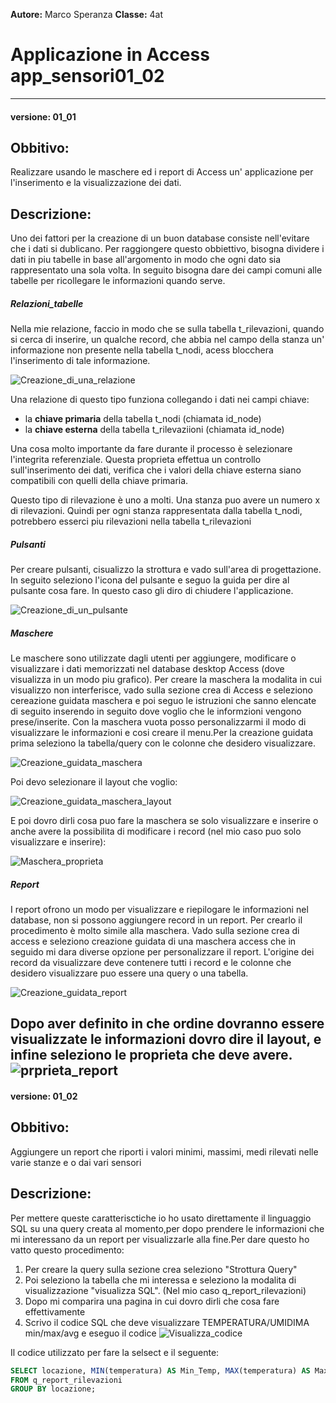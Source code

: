 ﻿**Autore:** Marco Speranza
**Classe:** 4at
#   Applicazione in Access app_sensori01_02
---
#### versione: 01_01
##  Obbitivo: 
Realizzare usando le maschere ed i report di Access un' applicazione per l'inserimento e la visualizzazione dei dati.
##  Descrizione:
Uno dei fattori per la creazione di un buon database consiste nell'evitare che i dati si dublicano. Per raggiongere questo obbiettivo, bisogna dividere i dati in piu tabelle in base all'argomento in modo che ogni dato sia rappresentato una sola volta. In seguito bisogna dare dei campi comuni alle tabelle per ricollegare le informazioni quando serve.
#####    Relazioni_tabelle
Nella mie relazione, faccio in modo che se sulla tabella t_rilevazioni, quando si cerca di inserire, un qualche record, che abbia nel campo della stanza un' informazione non presente nella tabella t_nodi, acess blocchera l'inserimento di tale informazione.

![Creazione_di_una_relazione](relazioni_tabelle.PNG "Creazione_di_una_relazione")

Una relazione di questo tipo funziona collegando i dati nei campi chiave:
*   la **chiave primaria**  della tabella t_nodi (chiamata id_node)
*   la **chiave esterna** della tabella t_rilevaziioni (chiamata id_node)

Una cosa molto importante da fare durante il processo è selezionare l'integrita referenziale. Questa proprieta effettua un controllo sull'inserimento dei dati, verifica che i valori della chiave esterna siano compatibili con quelli della chiave primaria.

Questo tipo di rilevazione è uno a molti. Una stanza puo avere un numero x di rilevazioni. Quindi per ogni stanza rappresentata dalla tabella t_nodi, potrebbero esserci piu rilevazioni nella tabella t_rilevazioni

#####	Pulsanti
Per creare pulsanti, cisualizzo la strottura e vado sull'area di progettazione. In seguito seleziono l'icona del pulsante e seguo la guida per dire al pulsante cosa fare. In questo caso gli diro di chiudere l'applicazione.

![Creazione_di_un_pulsante](chiudi_applicazione.PNG "Chiudi_applicazione")

#####	Maschere
Le maschere sono utilizzate dagli utenti per aggiungere, modificare o visualizzare i dati memorizzati nel database desktop Access (dove visualizza in un modo piu grafico). Per creare la maschera la modalita in cui visualizzo non interferisce, vado sulla sezione crea di Access e seleziono cereazione guidata maschera e poi seguo le istruzioni che sanno elencate di seguito inserendo in seguito dove voglio che le informzioni vengono prese/inserite. Con la maschera vuota posso personalizzarmi il modo di visualizzare le informazioni e cosi creare il menu.Per la creazione guidata prima seleziono la tabella/query con le colonne che desidero visualizzare.

![Creazione_guidata_maschera](creazione_guidata_maschera.PNG "Seleziono_tabella_colonne")

Poi devo selezionare il layout che voglio:

![Creazione_guidata_maschera_layout](layout_maschera.PNG "Seleziono_layout")

E poi dovro dirli cosa puo fare la maschera se solo visualizzare e inserire o anche avere la possibilita di modificare i record (nel mio caso puo solo visualizzare e inserire):

![Maschera_proprieta](proprieta_maschera.PNG "Seleziono_proprieta_maschera")
#####	Report
I report ofrono un modo per visualizzare e riepilogare le informazioni nel database, non si possono aggiungere record in un report. Per crearlo il procedimento è molto simile alla maschera. Vado sulla sezione crea di access e seleziono creazione guidata di una maschera access che in seguido mi dara diverse opzione per personalizzare il report.
L'origine dei record da visualizzare deve contenere tutti i record e le colonne che desidero visualizzare puo essere una query o una tabella.

![Creazione_guidata_report](creazione_guidata_report.PNG "Seleziono origine record")

Dopo aver definito in che ordine dovranno essere visualizzate le informazioni dovro dire il layout, e infine seleziono le proprieta che deve avere.
![prprieta_report](proprieta_report.PNG "Seleziono proprieta")
---
#### versione: 01_02
##  Obbitivo: 
Aggiungere un report che riporti i valori minimi, massimi, medi rilevati nelle varie stanze e o dai vari sensori
##  Descrizione:
Per mettere queste caratterisctiche io ho usato direttamente il linguaggio SQL su una query creata al momento,per dopo prendere le informazioni che mi interessano da un report per visualizzarle alla fine.Per dare questo ho vatto questo procedimento: 
1.  Per creare la query sulla sezione crea seleziono "Strottura Query"
2.  Poi seleziono la tabella che mi interessa e seleziono la modalita di visualizzazione "visualizza SQL". (Nel mio caso q_report_rilevazioni)
3.  Dopo mi comparira una pagina in cui dovro dirli che cosa fare effettivamente
4.  Scrivo il codice SQL che deve visualizzare TEMPERATURA/UMIDIMA min/max/avg e eseguo il codice
![Visualizza_codice](codice_sql.PNG "Codice")

Il codice utilizzato per fare la selsect e il seguente:
```sql
SELECT locazione, MIN(temperatura) AS Min_Temp, MAX(temperatura) AS Max_Temp, AVG(temperatura) AS Media_Temp, MIN(umidita) AS Min_Um, MAX(umidita) AS Max_Um, AVG(umidita) AS Media_Um 
FROM q_report_rilevazioni 
GROUP BY locazione;
```
